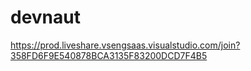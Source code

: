 # devnaut

https://prod.liveshare.vsengsaas.visualstudio.com/join?358FD6F9E540878BCA3135F83200DCD7F4B5

